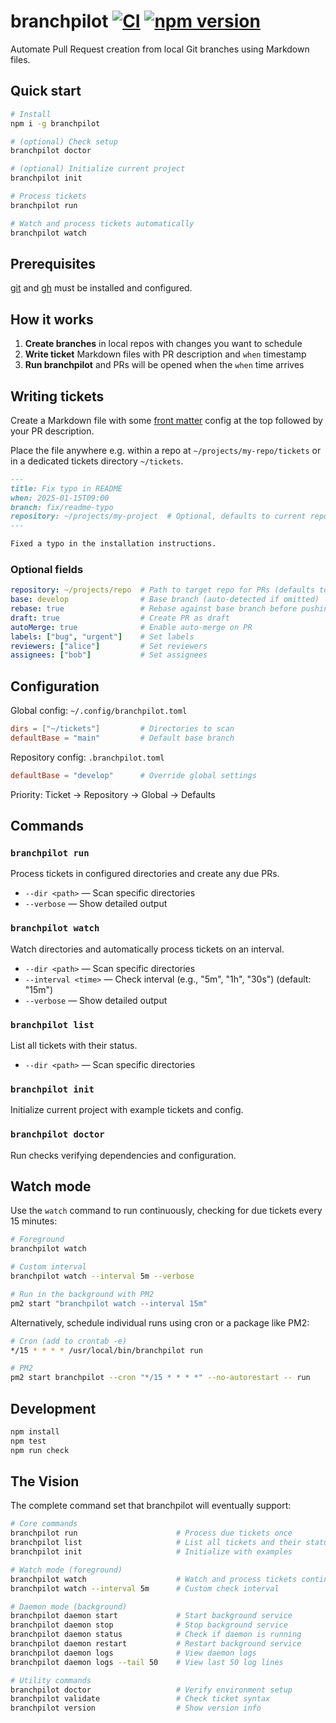 # branchpilot [![CI](https://github.com/AlecRust/branchpilot/actions/workflows/ci.yml/badge.svg)](https://github.com/AlecRust/branchpilot/actions/workflows/ci.yml) [![npm version](https://img.shields.io/npm/v/branchpilot.svg)](https://www.npmjs.com/package/branchpilot)

Automate Pull Request creation from local Git branches using Markdown files.

## Quick start

```bash
# Install
npm i -g branchpilot

# (optional) Check setup
branchpilot doctor

# (optional) Initialize current project
branchpilot init

# Process tickets
branchpilot run

# Watch and process tickets automatically
branchpilot watch
```

## Prerequisites

[git](https://git-scm.com/) and [gh](https://cli.github.com/) must be installed and configured.

## How it works

1. **Create branches** in local repos with changes you want to schedule
2. **Write ticket** Markdown files with PR description and `when` timestamp
3. **Run branchpilot** and PRs will be opened when the `when` time arrives

## Writing tickets

Create a Markdown file with some [front matter](https://gohugo.io/content-management/front-matter/) config at the top followed by your PR description.

Place the file anywhere e.g. within a repo at `~/projects/my-repo/tickets` or in a dedicated tickets directory `~/tickets`.

```markdown
---
title: Fix typo in README
when: 2025-01-15T09:00
branch: fix/readme-typo
repository: ~/projects/my-project  # Optional, defaults to current repo
---

Fixed a typo in the installation instructions.
```

### Optional fields

```yaml
repository: ~/projects/repo  # Path to target repo for PRs (defaults to current repo)
base: develop                # Base branch (auto-detected if omitted)
rebase: true                 # Rebase against base branch before pushing
draft: true                  # Create PR as draft
autoMerge: true              # Enable auto-merge on PR
labels: ["bug", "urgent"]    # Set labels
reviewers: ["alice"]         # Set reviewers
assignees: ["bob"]           # Set assignees
```

## Configuration

Global config: `~/.config/branchpilot.toml`

```toml
dirs = ["~/tickets"]         # Directories to scan
defaultBase = "main"         # Default base branch
```

Repository config: `.branchpilot.toml`

```toml
defaultBase = "develop"      # Override global settings
```

Priority: Ticket → Repository → Global → Defaults

## Commands

### `branchpilot run`

Process tickets in configured directories and create any due PRs.

- `--dir <path>` — Scan specific directories
- `--verbose` — Show detailed output

### `branchpilot watch`

Watch directories and automatically process tickets on an interval.

- `--dir <path>` — Scan specific directories
- `--interval <time>` — Check interval (e.g., "5m", "1h", "30s") (default: "15m")
- `--verbose` — Show detailed output

### `branchpilot list`

List all tickets with their status.

- `--dir <path>` — Scan specific directories

### `branchpilot init`

Initialize current project with example tickets and config.

### `branchpilot doctor`

Run checks verifying dependencies and configuration.

## Watch mode

Use the `watch` command to run continuously, checking for due tickets every 15 minutes:

```bash
# Foreground
branchpilot watch

# Custom interval
branchpilot watch --interval 5m --verbose

# Run in the background with PM2
pm2 start "branchpilot watch --interval 15m"
```

Alternatively, schedule individual runs using cron or a package like PM2:

```bash
# Cron (add to crontab -e)
*/15 * * * * /usr/local/bin/branchpilot run

# PM2
pm2 start branchpilot --cron "*/15 * * * *" --no-autorestart -- run
```

## Development

```bash
npm install
npm test
npm run check
```

## The Vision

The complete command set that branchpilot will eventually support:

```bash
# Core commands
branchpilot run                      # Process due tickets once
branchpilot list                     # List all tickets and their status
branchpilot init                     # Initialize with examples

# Watch mode (foreground)
branchpilot watch                    # Watch and process tickets continuously (default every 15 minutes)
branchpilot watch --interval 5m      # Custom check interval

# Daemon mode (background)
branchpilot daemon start             # Start background service
branchpilot daemon stop              # Stop background service
branchpilot daemon status            # Check if daemon is running
branchpilot daemon restart           # Restart background service
branchpilot daemon logs              # View daemon logs
branchpilot daemon logs --tail 50    # View last 50 log lines

# Utility commands
branchpilot doctor                   # Verify environment setup
branchpilot validate                 # Check ticket syntax
branchpilot version                  # Show version info
```
